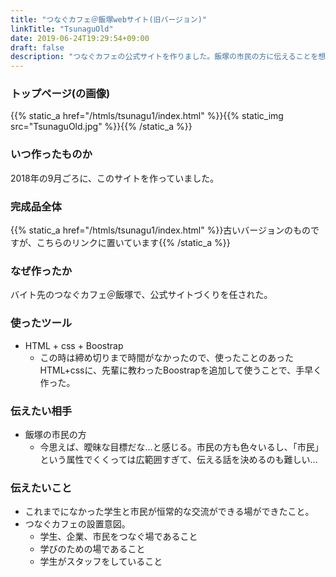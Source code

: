 ```yaml
---
title: "つなぐカフェ＠飯塚webサイト(旧バージョン)"
linkTitle: "TsunaguOld"
date: 2019-06-24T19:29:54+09:00
draft: false
description: "つなぐカフェの公式サイトを作りました。飯塚の市民の方に伝えることを想定しています。"
---
```

### トップページ(の画像)
{{% static_a href="/htmls/tsunagu1/index.html" %}}{{% static_img src="TsunaguOld.jpg" %}}{{% /static_a %}}

### いつ作ったものか
2018年の9月ごろに、このサイトを作っていました。

### 完成品全体
{{% static_a href="/htmls/tsunagu1/index.html" %}}古いバージョンのものですが、こちらのリンクに置いています{{% /static_a %}}

### なぜ作ったか
バイト先のつなぐカフェ＠飯塚で、公式サイトづくりを任された。

### 使ったツール
- HTML + css + Boostrap
  - この時は締め切りまで時間がなかったので、使ったことのあったHTML+cssに、先輩に教わったBoostrapを追加して使うことで、手早く作った。

### 伝えたい相手
- 飯塚の市民の方
  - 今思えば、曖昧な目標だな…と感じる。市民の方も色々いるし、「市民」という属性でくくっては広範囲すぎて、伝える話を決めるのも難しい…

### 伝えたいこと
- これまでになかった学生と市民が恒常的な交流ができる場ができたこと。
- つなぐカフェの設置意図。
  - 学生、企業、市民をつなぐ場であること
  - 学びのための場であること
  - 学生がスタッフをしていること
